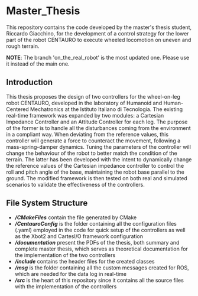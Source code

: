 # Master_Thesis

This repository contains the code developed by the master's thesis student, Riccardo Giacchino, for the development of a 
control strategy for the lower part of the robot CENTAURO to execute wheeled locomotion on uneven and rough terrain.

**NOTE**: The branch 'on_the_real_robot' is the most updated one. Please use it instead of the main one.


## Introduction

This thesis proposes the design of two controllers for the wheel-on-leg robot CENTAURO, developed in the laboratory of Humanoid and Human-Centered Mechatronics 
at the Istituto Italiano di Tecnologia. The existing real-time framework was expanded by two modules: a Cartesian Impedance Controller and an Attitude Controller 
for each leg. The purpose of the former is to handle all the disturbances coming from the environment in a compliant way. When deviating from the reference values, 
this controller will generate a force to counteract the movement, following a mass-spring-damper dynamics. Tuning the parameters of the controller will change the 
behaviour of the robot to better match the condition of the terrain. The latter has been developed with the intent to dynamically change the reference values of the 
Cartesian impedance controller to control the roll and pitch angle of the base, maintaining the robot base parallel to the ground. The modified framework is then 
tested on both real and simulated scenarios to validate the effectiveness of the controllers.


## File System Structure

- ***/CMakeFiles*** contain the file generated by CMake    
- ***/CentauroConfig*** is the folder containing all the configuration files (.yaml) employed in the code for quick setup of the controllers as well as the Xbot2 and CartesI/O framework configuration    
- ***/documentation*** present the PDFs of the thesis, both summary and complete master thesis, which serves as theoretical documentation for the implementation of the two controllers
- ***/include*** contains the header files for the created classes
- ***/msg*** is the folder containing all the custom messages created for ROS, which are needed for the data log in real-time
- ***/src*** is the heart of this repository since it contains all the source files with the implementation of the controllers





 
  


 
